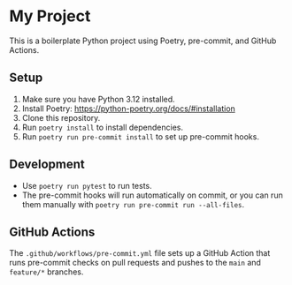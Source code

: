 # My Project

This is a boilerplate Python project using Poetry, pre-commit, and GitHub Actions.

## Setup

1. Make sure you have Python 3.12 installed.
2. Install Poetry: https://python-poetry.org/docs/#installation
3. Clone this repository.
4. Run `poetry install` to install dependencies.
5. Run `poetry run pre-commit install` to set up pre-commit hooks.

## Development

- Use `poetry run pytest` to run tests.
- The pre-commit hooks will run automatically on commit, or you can run them manually with `poetry run pre-commit run --all-files`.

## GitHub Actions

The `.github/workflows/pre-commit.yml` file sets up a GitHub Action that runs pre-commit checks on pull requests and pushes to the `main` and `feature/*` branches.